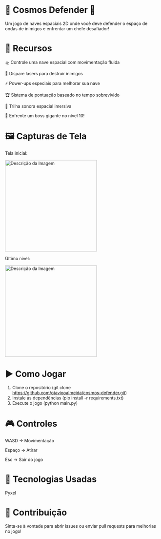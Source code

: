 # 🚀 Cosmos Defender 🌌

Um jogo de naves espaciais 2D onde você deve defender o espaço de ondas de inimigos e enfrentar um chefe desafiador!

# 📌 Recursos

🛸 Controle uma nave espacial com movimentação fluida

🔫 Dispare lasers para destruir inimigos

⚡ Power-ups especiais para melhorar sua nave

🏆 Sistema de pontuação baseado no tempo sobrevivido

🎵 Trilha sonora espacial imersiva

🦾 Enfrente um boss gigante no nível 10!

# 🖼️ Capturas de Tela

  Tela inicial:

<img src="https://github.com/user-attachments/assets/cad3717a-4498-4c7b-9359-92048e2eda3f" alt="Descrição da Imagem" width="300">


  Último nível:
  
<img src="https://github.com/user-attachments/assets/5ac8d938-1fb3-4abc-92cb-d3b34cf50aa0" alt="Descrição da Imagem" width="300">


# ▶️ Como Jogar

1. Clone o repositório (git clone https://github.com/otaviooalmeida/cosmos-defender.git)
2. Instale as dependências (pip install -r requirements.txt)
3. Execute o jogo (python main.py)

# 🎮 Controles

WASD → Movimentação

Espaço → Atirar

Esc → Sair do jogo

# 🚀 Tecnologias Usadas

Pyxel

# 🤝 Contribuição

Sinta-se à vontade para abrir issues ou enviar pull requests para melhorias no jogo!
